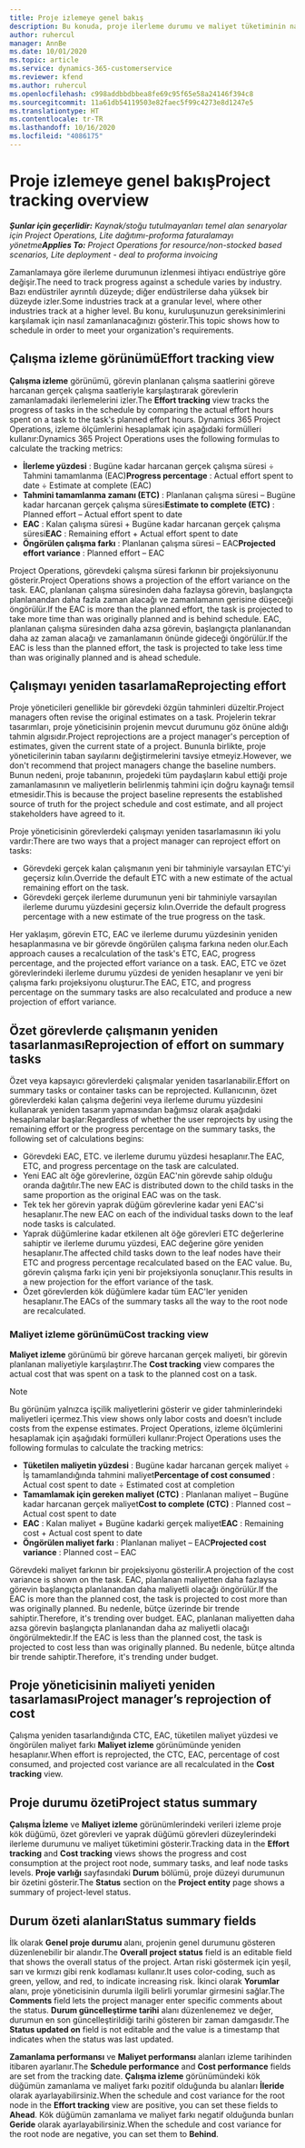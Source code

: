 ```yaml
---
title: Proje izlemeye genel bakış
description: Bu konuda, proje ilerleme durumu ve maliyet tüketiminin nasıl izleneceği hakkında bilgiler sağlanmaktadır.
author: ruhercul
manager: AnnBe
ms.date: 10/01/2020
ms.topic: article
ms.service: dynamics-365-customerservice
ms.reviewer: kfend
ms.author: ruhercul
ms.openlocfilehash: c998addbbdbbea8fe69c95f65e58a24146f394c8
ms.sourcegitcommit: 11a61db54119503e82faec5f99c4273e8d1247e5
ms.translationtype: HT
ms.contentlocale: tr-TR
ms.lasthandoff: 10/16/2020
ms.locfileid: "4086175"
---
```

# <a name="project-tracking-overview"></a><span data-ttu-id="c1125-103">Proje izlemeye genel bakış</span><span class="sxs-lookup"><span data-stu-id="c1125-103">Project tracking overview</span></span>

<span data-ttu-id="c1125-104">_**Şunlar için geçerlidir:** Kaynak/stoğu tutulmayanları temel alan senaryolar için Project Operations, Lite dağıtımı-proforma faturalamayı yönetme_</span><span class="sxs-lookup"><span data-stu-id="c1125-104">_**Applies To:** Project Operations for resource/non-stocked based scenarios, Lite deployment - deal to proforma invoicing_</span></span>

<span data-ttu-id="c1125-105">Zamanlamaya göre ilerleme durumunun izlenmesi ihtiyacı endüstriye göre değişir.</span><span class="sxs-lookup"><span data-stu-id="c1125-105">The need to track progress against a schedule varies by industry.</span></span> <span data-ttu-id="c1125-106">Bazı endüstriler ayrıntılı düzeyde; diğer endüstrilerse daha yüksek bir düzeyde izler.</span><span class="sxs-lookup"><span data-stu-id="c1125-106">Some industries track at a granular level, where other industries track at a higher level.</span></span> <span data-ttu-id="c1125-107">Bu konu, kuruluşunuzun gereksinimlerini karşılamak için nasıl zamanlanacağınızı gösterir.</span><span class="sxs-lookup"><span data-stu-id="c1125-107">This topic shows how to schedule in order to meet your organization's requirements.</span></span>

## <a name="effort-tracking-view"></a><span data-ttu-id="c1125-108">Çalışma izleme görünümü</span><span class="sxs-lookup"><span data-stu-id="c1125-108">Effort tracking view</span></span>

<span data-ttu-id="c1125-109">**Çalışma izleme** görünümü, görevin planlanan çalışma saatlerini göreve harcanan gerçek çalışma saatleriyle karşılaştırarak görevlerin zamanlamadaki ilerlemelerini izler.</span><span class="sxs-lookup"><span data-stu-id="c1125-109">The **Effort tracking** view tracks the progress of tasks in the schedule by comparing the actual effort hours spent on a task to the task's planned effort hours.</span></span> <span data-ttu-id="c1125-110">Dynamics 365 Project Operations, izleme ölçümlerini hesaplamak için aşağıdaki formülleri kullanır:</span><span class="sxs-lookup"><span data-stu-id="c1125-110">Dynamics 365 Project Operations uses the following formulas to calculate the tracking metrics:</span></span>

- <span data-ttu-id="c1125-111">**İlerleme yüzdesi** : Bugüne kadar harcanan gerçek çalışma süresi ÷ Tahmini tamamlanma (EAC)</span><span class="sxs-lookup"><span data-stu-id="c1125-111">**Progress percentage** : Actual effort spent to date ÷ Estimate at complete (EAC)</span></span> 
- <span data-ttu-id="c1125-112">**Tahmini tamamlanma zamanı (ETC)** : Planlanan çalışma süresi – Bugüne kadar harcanan gerçek çalışma süresi</span><span class="sxs-lookup"><span data-stu-id="c1125-112">**Estimate to complete (ETC)** : Planned effort – Actual effort spent to date</span></span> 
- <span data-ttu-id="c1125-113">**EAC** : Kalan çalışma süresi + Bugüne kadar harcanan gerçek çalışma süresi</span><span class="sxs-lookup"><span data-stu-id="c1125-113">**EAC** : Remaining effort + Actual effort spent to date</span></span> 
- <span data-ttu-id="c1125-114">**Öngörülen çalışma farkı** : Planlanan çalışma süresi – EAC</span><span class="sxs-lookup"><span data-stu-id="c1125-114">**Projected effort variance** : Planned effort – EAC</span></span>

<span data-ttu-id="c1125-115">Project Operations, görevdeki çalışma süresi farkının bir projeksiyonunu gösterir.</span><span class="sxs-lookup"><span data-stu-id="c1125-115">Project Operations shows a projection of the effort variance on the task.</span></span> <span data-ttu-id="c1125-116">EAC, planlanan çalışma süresinden daha fazlaysa görevin, başlangıçta planlanandan daha fazla zaman alacağı ve zamanlamanın gerisine düşeceği öngörülür.</span><span class="sxs-lookup"><span data-stu-id="c1125-116">If the EAC is more than the planned effort, the task is projected to take more time than was originally planned and is behind schedule.</span></span> <span data-ttu-id="c1125-117">EAC, planlanan çalışma süresinden daha azsa görevin, başlangıçta planlanandan daha az zaman alacağı ve zamanlamanın önünde gideceği öngörülür.</span><span class="sxs-lookup"><span data-stu-id="c1125-117">If the EAC is less than the planned effort, the task is projected to take less time than was originally planned and is ahead schedule.</span></span>

## <a name="reprojecting-effort"></a><span data-ttu-id="c1125-118">Çalışmayı yeniden tasarlama</span><span class="sxs-lookup"><span data-stu-id="c1125-118">Reprojecting effort</span></span>

<span data-ttu-id="c1125-119">Proje yöneticileri genellikle bir görevdeki özgün tahminleri düzeltir.</span><span class="sxs-lookup"><span data-stu-id="c1125-119">Project managers often revise the original estimates on a task.</span></span> <span data-ttu-id="c1125-120">Projelerin tekrar tasarımları, proje yöneticisinin projenin mevcut durumunu göz önüne aldığı tahmin algısıdır.</span><span class="sxs-lookup"><span data-stu-id="c1125-120">Project reprojections are a project manager's perception of estimates, given the current state of a project.</span></span> <span data-ttu-id="c1125-121">Bununla birlikte, proje yöneticilerinin taban sayılarını değiştirmelerini tavsiye etmeyiz.</span><span class="sxs-lookup"><span data-stu-id="c1125-121">However, we don't recommend that project managers change the baseline numbers.</span></span> <span data-ttu-id="c1125-122">Bunun nedeni, proje tabanının, projedeki tüm paydaşların kabul ettiği proje zamanlamasının ve maliyetlerin belirlenmiş tahmini için doğru kaynağı temsil etmesidir.</span><span class="sxs-lookup"><span data-stu-id="c1125-122">This is because the project baseline represents the established source of truth for the project schedule and cost estimate, and all project stakeholders have agreed to it.</span></span>

<span data-ttu-id="c1125-123">Proje yöneticisinin görevlerdeki çalışmayı yeniden tasarlamasının iki yolu vardır:</span><span class="sxs-lookup"><span data-stu-id="c1125-123">There are two ways that a project manager can reproject effort on tasks:</span></span>

- <span data-ttu-id="c1125-124">Görevdeki gerçek kalan çalışmanın yeni bir tahminiyle varsayılan ETC'yi geçersiz kılın.</span><span class="sxs-lookup"><span data-stu-id="c1125-124">Override the default ETC with a new estimate of the actual remaining effort on the task.</span></span> 
- <span data-ttu-id="c1125-125">Görevdeki gerçek ilerleme durumunun yeni bir tahminiyle varsayılan ilerleme durumu yüzdesini geçersiz kılın.</span><span class="sxs-lookup"><span data-stu-id="c1125-125">Override the default progress percentage with a new estimate of the true progress on the task.</span></span>

<span data-ttu-id="c1125-126">Her yaklaşım, görevin ETC, EAC ve ilerleme durumu yüzdesinin yeniden hesaplanmasına ve bir görevde öngörülen çalışma farkına neden olur.</span><span class="sxs-lookup"><span data-stu-id="c1125-126">Each approach causes a recalculation of the task's ETC, EAC, progress percentage, and the projected effort variance on a task.</span></span> <span data-ttu-id="c1125-127">EAC, ETC ve özet görevlerindeki ilerleme durumu yüzdesi de yeniden hesaplanır ve yeni bir çalışma farkı projeksiyonu oluşturur.</span><span class="sxs-lookup"><span data-stu-id="c1125-127">The EAC, ETC, and progress percentage on the summary tasks are also recalculated and produce a new projection of effort variance.</span></span>

## <a name="reprojection-of-effort-on-summary-tasks"></a><span data-ttu-id="c1125-128">Özet görevlerde çalışmanın yeniden tasarlanması</span><span class="sxs-lookup"><span data-stu-id="c1125-128">Reprojection of effort on summary tasks</span></span>

<span data-ttu-id="c1125-129">Özet veya kapsayıcı görevlerdeki çalışmalar yeniden tasarlanabilir.</span><span class="sxs-lookup"><span data-stu-id="c1125-129">Effort on summary tasks or container tasks can be reprojected.</span></span> <span data-ttu-id="c1125-130">Kullanıcının, özet görevlerdeki kalan çalışma değerini veya ilerleme durumu yüzdesini kullanarak yeniden tasarım yapmasından bağımsız olarak aşağıdaki hesaplamalar başlar:</span><span class="sxs-lookup"><span data-stu-id="c1125-130">Regardless of whether the user reprojects by using the remaining effort or the progress percentage on the summary tasks, the following set of calculations begins:</span></span>

- <span data-ttu-id="c1125-131">Görevdeki EAC, ETC. ve ilerleme durumu yüzdesi hesaplanır.</span><span class="sxs-lookup"><span data-stu-id="c1125-131">The EAC, ETC, and progress percentage on the task are calculated.</span></span>
- <span data-ttu-id="c1125-132">Yeni EAC alt öğe görevlerine, özgün EAC'nin görevde sahip olduğu oranda dağıtılır.</span><span class="sxs-lookup"><span data-stu-id="c1125-132">The new EAC is distributed down to the child tasks in the same proportion as the original EAC was on the task.</span></span>
- <span data-ttu-id="c1125-133">Tek tek her görevin yaprak düğüm görevlerine kadar yeni EAC'si hesaplanır.</span><span class="sxs-lookup"><span data-stu-id="c1125-133">The new EAC on each of the individual tasks down to the leaf node tasks is calculated.</span></span> 
- <span data-ttu-id="c1125-134">Yaprak düğümlerine kadar etkilenen alt öğe görevleri ETC değerlerine sahiptir ve ilerleme durumu yüzdesi, EAC değerine göre yeniden hesaplanır.</span><span class="sxs-lookup"><span data-stu-id="c1125-134">The affected child tasks down to the leaf nodes have their ETC and progress percentage recalculated based on the EAC value.</span></span> <span data-ttu-id="c1125-135">Bu, görevin çalışma farkı için yeni bir projeksiyonla sonuçlanır.</span><span class="sxs-lookup"><span data-stu-id="c1125-135">This results in a new projection for the effort variance of the task.</span></span> 
- <span data-ttu-id="c1125-136">Özet görevlerden kök düğümlere kadar tüm EAC'ler yeniden hesaplanır.</span><span class="sxs-lookup"><span data-stu-id="c1125-136">The EACs of the summary tasks all the way to the root node are recalculated.</span></span>

### <a name="cost-tracking-view"></a><span data-ttu-id="c1125-137">Maliyet izleme görünümü</span><span class="sxs-lookup"><span data-stu-id="c1125-137">Cost tracking view</span></span> 

<span data-ttu-id="c1125-138">**Maliyet izleme** görünümü bir göreve harcanan gerçek maliyeti, bir görevin planlanan maliyetiyle karşılaştırır.</span><span class="sxs-lookup"><span data-stu-id="c1125-138">The **Cost tracking** view compares the actual cost that was spent on a task to the planned cost on a task.</span></span> 

> [!NOTE]
> <span data-ttu-id="c1125-139">Bu görünüm yalnızca işçilik maliyetlerini gösterir ve gider tahminlerindeki maliyetleri içermez.</span><span class="sxs-lookup"><span data-stu-id="c1125-139">This view shows only labor costs and doesn’t include costs from the expense estimates.</span></span> <span data-ttu-id="c1125-140">Project Operations, izleme ölçümlerini hesaplamak için aşağıdaki formülleri kullanır:</span><span class="sxs-lookup"><span data-stu-id="c1125-140">Project Operations uses the following formulas to calculate the tracking metrics:</span></span>

- <span data-ttu-id="c1125-141">**Tüketilen maliyetin yüzdesi** : Bugüne kadar harcanan gerçek maliyet ÷ İş tamamlandığında tahmini maliyet</span><span class="sxs-lookup"><span data-stu-id="c1125-141">**Percentage of cost consumed** : Actual cost spent to date ÷ Estimated cost at completion</span></span>
- <span data-ttu-id="c1125-142">**Tamamlamak için gereken maliyet (CTC)** : Planlanan maliyet – Bugüne kadar harcanan gerçek maliyet</span><span class="sxs-lookup"><span data-stu-id="c1125-142">**Cost to complete (CTC)** : Planned cost – Actual cost spent to date</span></span>
- <span data-ttu-id="c1125-143">**EAC** : Kalan maliyet + Bugüne kadarki gerçek maliyet</span><span class="sxs-lookup"><span data-stu-id="c1125-143">**EAC** : Remaining cost + Actual cost spent to date</span></span>
- <span data-ttu-id="c1125-144">**Öngörülen maliyet farkı** : Planlanan maliyet – EAC</span><span class="sxs-lookup"><span data-stu-id="c1125-144">**Projected cost variance** : Planned cost – EAC</span></span>

<span data-ttu-id="c1125-145">Görevdeki maliyet farkının bir projeksiyonu gösterilir.</span><span class="sxs-lookup"><span data-stu-id="c1125-145">A projection of the cost variance is shown on the task.</span></span> <span data-ttu-id="c1125-146">EAC, planlanan maliyetten daha fazlaysa görevin başlangıçta planlanandan daha maliyetli olacağı öngörülür.</span><span class="sxs-lookup"><span data-stu-id="c1125-146">If the EAC is more than the planned cost, the task is projected to cost more than was originally planned.</span></span> <span data-ttu-id="c1125-147">Bu nedenle, bütçe üzerinde bir trende sahiptir.</span><span class="sxs-lookup"><span data-stu-id="c1125-147">Therefore, it's trending over budget.</span></span> <span data-ttu-id="c1125-148">EAC, planlanan maliyetten daha azsa görevin başlangıçta planlanandan daha az maliyetli olacağı öngörülmektedir.</span><span class="sxs-lookup"><span data-stu-id="c1125-148">If the EAC is less than the planned cost, the task is projected to cost less than was originally planned.</span></span> <span data-ttu-id="c1125-149">Bu nedenle, bütçe altında bir trende sahiptir.</span><span class="sxs-lookup"><span data-stu-id="c1125-149">Therefore, it's trending under budget.</span></span>

## <a name="project-managers-reprojection-of-cost"></a><span data-ttu-id="c1125-150">Proje yöneticisinin maliyeti yeniden tasarlaması</span><span class="sxs-lookup"><span data-stu-id="c1125-150">Project manager’s reprojection of cost</span></span>

<span data-ttu-id="c1125-151">Çalışma yeniden tasarlandığında CTC, EAC, tüketilen maliyet yüzdesi ve öngörülen maliyet farkı **Maliyet izleme** görünümünde yeniden hesaplanır.</span><span class="sxs-lookup"><span data-stu-id="c1125-151">When effort is reprojected, the CTC, EAC, percentage of cost consumed, and projected cost variance are all recalculated in the **Cost tracking** view.</span></span>

## <a name="project-status-summary"></a><span data-ttu-id="c1125-152">Proje durumu özeti</span><span class="sxs-lookup"><span data-stu-id="c1125-152">Project status summary</span></span>

<span data-ttu-id="c1125-153">**Çalışma İzleme** ve **Maliyet izleme** görünümlerindeki verileri izleme proje kök düğümü, özet görevleri ve yaprak düğümü görevleri düzeylerindeki ilerleme durumunu ve maliyet tüketimini gösterir.</span><span class="sxs-lookup"><span data-stu-id="c1125-153">Tracking data in the **Effort tracking** and **Cost tracking** views shows the progress and cost consumption at the project root node, summary tasks, and leaf node tasks levels.</span></span> <span data-ttu-id="c1125-154">**Proje varlığı** sayfasındaki **Durum** bölümü, proje düzeyi durumunun bir özetini gösterir.</span><span class="sxs-lookup"><span data-stu-id="c1125-154">The **Status** section on the **Project entity** page shows a summary of project-level status.</span></span>

## <a name="status-summary-fields"></a><span data-ttu-id="c1125-155">Durum özeti alanları</span><span class="sxs-lookup"><span data-stu-id="c1125-155">Status summary fields</span></span>

<span data-ttu-id="c1125-156">İlk olarak **Genel proje durumu** alanı, projenin genel durumunu gösteren düzenlenebilir bir alandır.</span><span class="sxs-lookup"><span data-stu-id="c1125-156">The **Overall project status** field is an editable field that shows the overall status of the project.</span></span> <span data-ttu-id="c1125-157">Artan riski göstermek için yeşil, sarı ve kırmızı gibi renk kodlaması kullanır.</span><span class="sxs-lookup"><span data-stu-id="c1125-157">It uses color-coding, such as green, yellow, and red, to indicate increasing risk.</span></span> <span data-ttu-id="c1125-158">İkinci olarak **Yorumlar** alanı, proje yöneticisinin durumla ilgili belirli yorumlar girmesini sağlar.</span><span class="sxs-lookup"><span data-stu-id="c1125-158">The **Comments** field lets the project manager enter specific comments about the status.</span></span> <span data-ttu-id="c1125-159">**Durum güncelleştirme tarihi** alanı düzenlenemez ve değer, durumun en son güncelleştirildiği tarihi gösteren bir zaman damgasıdır.</span><span class="sxs-lookup"><span data-stu-id="c1125-159">The **Status updated on** field is not editable and the value is a timestamp that indicates when the status was last updated.</span></span>

<span data-ttu-id="c1125-160">**Zamanlama performansı** ve **Maliyet performansı** alanları izleme tarihinden itibaren ayarlanır.</span><span class="sxs-lookup"><span data-stu-id="c1125-160">The **Schedule performance** and **Cost performance** fields are set from the tracking date.</span></span> <span data-ttu-id="c1125-161">**Çalışma izleme** görünümündeki kök düğümün zamanlama ve maliyet farkı pozitif olduğunda bu alanları **İleride** olarak ayarlayabilirsiniz.</span><span class="sxs-lookup"><span data-stu-id="c1125-161">When the schedule and cost variance for the root node in the **Effort tracking** view are positive, you can set these fields to **Ahead**.</span></span> <span data-ttu-id="c1125-162">Kök düğümün zamanlama ve maliyet farkı negatif olduğunda bunları **Geride** olarak ayarlayabilirsiniz.</span><span class="sxs-lookup"><span data-stu-id="c1125-162">When the schedule and cost variance for the root node are negative, you can set them to **Behind**.</span></span>

